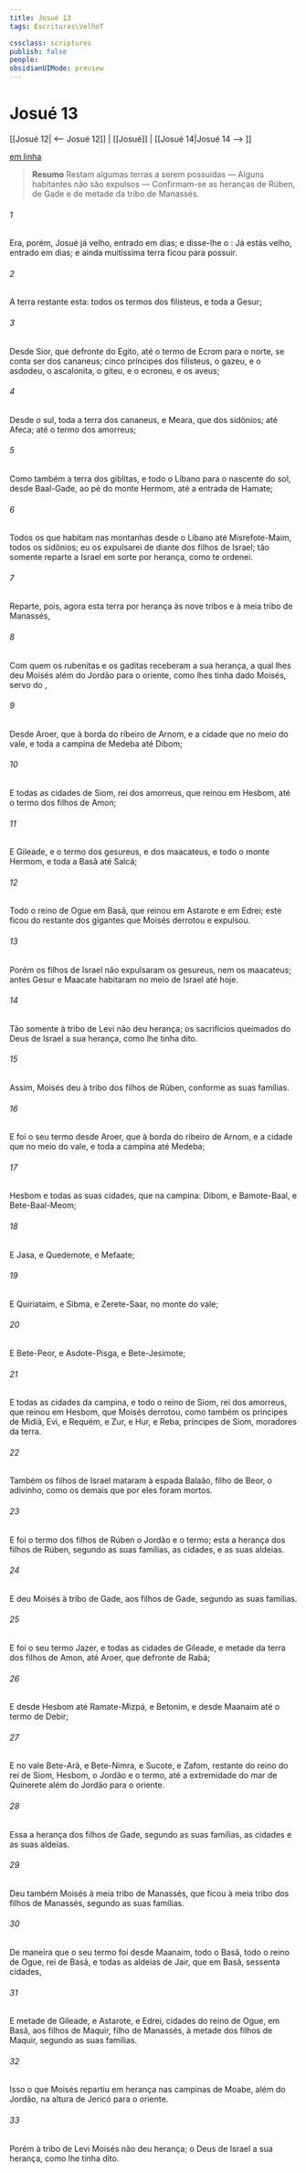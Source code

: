 ```yaml
---
title: Josué 13
tags: Escrituras\VelhoT

cssclass: scriptures
publish: false
people:
obsidianUIMode: preview
---
```


# Josué 13
[[Josué 12| <-- Josué 12]] | [[Josué]] | [[Josué 14|Josué 14 --> ]]

[em linha](https://churchofjesuschrist.org/study/scriptures/ot/josh/13?lang=por)

> __Resumo__
Restam algumas terras a serem possuídas — Alguns habitantes não são expulsos — Confirmam-se as heranças de Rúben, de Gade e de metade da tribo de Manassés.

###### 1 
Era, porém, Josué já velho, entrado em dias; e disse-lhe o : Já estás velho, entrado em dias; e ainda muitíssima terra ficou para possuir.

###### 2 
A terra restante  esta: todos os termos dos filisteus, e toda a Gesur;

###### 3 
Desde Sior, que  defronte do Egito, até o termo de Ecrom para o norte,  se conta ser dos cananeus; cinco príncipes dos filisteus, o gazeu, e o asdodeu, o ascalonita, o giteu, e o ecroneu, e os aveus;

###### 4 
Desde o sul, toda a terra dos cananeus, e Meara, que  dos sidônios; até Afeca; até o termo dos amorreus;

###### 5 
Como também a terra dos giblitas, e todo o Líbano para o nascente do sol, desde Baal-Gade, ao pé do monte Hermom, até a entrada de Hamate;

###### 6 
Todos os que habitam nas montanhas desde o Líbano até Misrefote-Maim, todos os sidônios; eu os expulsarei de diante dos filhos de Israel; tão somente reparte  a Israel em sorte por herança, como  te ordenei.

###### 7 
Reparte, pois, agora esta terra por herança às nove tribos e à meia tribo de Manassés,

###### 8 
Com quem os rubenitas e os gaditas  receberam a sua herança, a qual lhes deu Moisés além do Jordão para o oriente, como  lhes tinha dado Moisés, servo do ,

###### 9 
Desde Aroer, que  à borda do ribeiro de Arnom, e a cidade que  no meio do vale, e toda a campina de Medeba até Dibom;

###### 10 
E todas as cidades de Siom, rei dos amorreus, que reinou em Hesbom, até o termo dos filhos de Amon;

###### 11 
E Gileade, e o termo dos gesureus, e dos maacateus, e todo o monte Hermom, e toda a Basã até Salcá;

###### 12 
Todo o reino de Ogue em Basã, que reinou em Astarote e em Edrei; este ficou do restante dos gigantes que Moisés derrotou e expulsou.

###### 13 
Porém os filhos de Israel não expulsaram os gesureus, nem os maacateus; antes Gesur e Maacate habitaram no meio de Israel até  hoje.

###### 14 
Tão somente à tribo de Levi não deu herança; os sacrifícios queimados do  Deus de Israel  a sua herança, como  lhe tinha dito.

###### 15 
Assim, Moisés deu à tribo dos filhos de Rúben, conforme as suas famílias.

###### 16 
E foi o seu termo desde Aroer, que  à borda do ribeiro de Arnom, e a cidade que  no meio do vale, e toda a campina até Medeba;

###### 17 
Hesbom e todas as suas cidades, que  na campina: Dibom, e Bamote-Baal, e Bete-Baal-Meom;

###### 18 
E Jasa, e Quedemote, e Mefaate;

###### 19 
E Quiriataim, e Sibma, e Zerete-Saar, no monte do vale;

###### 20 
E Bete-Peor, e Asdote-Pisga, e Bete-Jesimote;

###### 21 
E todas as cidades da campina, e todo o reino de Siom, rei dos amorreus, que reinou em Hesbom, que Moisés derrotou, como também os príncipes de Midiã, Evi, e Requém, e Zur, e Hur, e Reba, príncipes de Siom, moradores da terra.

###### 22 
Também os filhos de Israel mataram à espada Balaão, filho de Beor, o adivinho, como os demais que por eles foram mortos.

###### 23 
E foi o termo dos filhos de Rúben o Jordão e o  termo; esta  a herança dos filhos de Rúben, segundo as suas famílias, as cidades, e as suas aldeias.

###### 24 
E deu Moisés à tribo de Gade, aos filhos de Gade, segundo as suas famílias.

###### 25 
E foi o seu termo Jazer, e todas as cidades de Gileade, e metade da terra dos filhos de Amon, até Aroer, que  defronte de Rabá;

###### 26 
E desde Hesbom até Ramate-Mizpá, e Betonim, e desde Maanaim até o termo de Debir;

###### 27 
E no vale Bete-Arã, e Bete-Nimra, e Sucote, e Zafom,  restante do reino do rei de Siom,  Hesbom, o Jordão e o  termo, até a extremidade do mar de Quinerete além do Jordão para o oriente.

###### 28 
Essa  a herança dos filhos de Gade, segundo as suas famílias, as cidades e as suas aldeias.

###### 29 
Deu também Moisés  à meia tribo de Manassés, que ficou à meia tribo dos filhos de Manassés, segundo as suas famílias.

###### 30 
De maneira que o seu termo foi desde Maanaim, todo o Basã, todo o reino de Ogue, rei de Basã, e todas as aldeias de Jair, que  em Basã, sessenta cidades,

###### 31 
E metade de Gileade, e Astarote, e Edrei, cidades do reino de Ogue, em Basã, aos filhos de Maquir, filho de Manassés,  à metade dos filhos de Maquir, segundo as suas famílias.

###### 32 
Isso  o que Moisés repartiu em herança nas campinas de Moabe, além do Jordão, na altura de Jericó para o oriente.

###### 33 
Porém à tribo de Levi Moisés não deu herança; o  Deus de Israel  a sua herança, como  lhe tinha dito.

